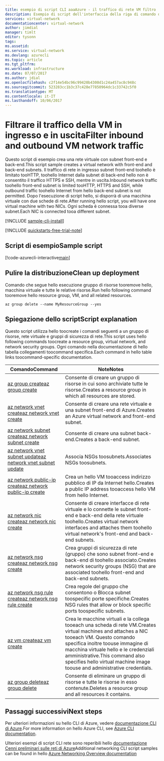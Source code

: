 ```yaml
---
title: esempio di script CLI aaaAzure - il traffico di rete VM filtro | Documenti Microsoft
description: Esempio di script dell'interfaccia della riga di comando di Azure - Filtrare il traffico di rete della VM in ingresso e in uscita.
services: virtual-network
documentationcenter: virtual-network
author: jimdial
manager: timlt
editor: tysonn
tags: 
ms.assetid: 
ms.service: virtual-network
ms.devlang: azurecli
ms.topic: article
ms.tgt_pltfrm: 
ms.workload: infrastructure
ms.date: 07/07/2017
ms.author: jdial
ms.openlocfilehash: c2f14e54bc96c99420b4300d1c24a457ac8c948c
ms.sourcegitcommit: 523283cc1b3c37c428e77850964dc1c33742c5f0
ms.translationtype: MT
ms.contentlocale: it-IT
ms.lasthandoff: 10/06/2017
---
```

# <a name="filter-inbound-and-outbound-vm-network-traffic"></a><span data-ttu-id="071c0-103">Filtrare il traffico della VM in ingresso e in uscita</span><span class="sxs-lookup"><span data-stu-id="071c0-103">Filter inbound and outbound VM network traffic</span></span>

<span data-ttu-id="071c0-104">Questo script di esempio crea una rete virtuale con subnet front-end e back-end.</span><span class="sxs-lookup"><span data-stu-id="071c0-104">This script sample creates a virtual network with front-end and back-end subnets.</span></span> <span data-ttu-id="071c0-105">Il traffico di rete in ingresso subnet front-end toohello è limitato tooHTTP, toohello Internet dalla subnet di back-end hello non è consentito il traffico HTTPS e SSH, mentre in uscita.</span><span class="sxs-lookup"><span data-stu-id="071c0-105">Inbound network traffic toohello front-end subnet is limited tooHTTP, HTTPS and SSH, while outbound traffic toohello Internet from hello back-end subnet is not permitted.</span></span> <span data-ttu-id="071c0-106">Dopo l'esecuzione di script hello, si disporrà di una macchina virtuale con due schede di rete.</span><span class="sxs-lookup"><span data-stu-id="071c0-106">After running hello script, you will have one virtual machine with two NICs.</span></span> <span data-ttu-id="071c0-107">Ogni scheda è connessa tooa diverse subnet.</span><span class="sxs-lookup"><span data-stu-id="071c0-107">Each NIC is connected tooa different subnet.</span></span>

[!INCLUDE [sample-cli-install](../../../includes/sample-cli-install.md)]

[!INCLUDE [quickstarts-free-trial-note](../../../includes/quickstarts-free-trial-note.md)]

## <a name="sample-script"></a><span data-ttu-id="071c0-108">Script di esempio</span><span class="sxs-lookup"><span data-stu-id="071c0-108">Sample script</span></span>


[!code-azurecli-interactive[main](../../../cli_scripts/virtual-network/filter-network-traffic/filter-network-traffic.sh  "Filter VM network traffic")]

## <a name="clean-up-deployment"></a><span data-ttu-id="071c0-109">Pulire la distribuzione</span><span class="sxs-lookup"><span data-stu-id="071c0-109">Clean up deployment</span></span> 

<span data-ttu-id="071c0-110">Comando che segue hello esecuzione gruppo di risorse tooremove hello, macchina virtuale e tutte le relative risorse.</span><span class="sxs-lookup"><span data-stu-id="071c0-110">Run hello following command tooremove hello resource group, VM, and all related resources.</span></span>

```azurecli
az group delete --name MyResourceGroup --yes
```

## <a name="script-explanation"></a><span data-ttu-id="071c0-111">Spiegazione dello script</span><span class="sxs-lookup"><span data-stu-id="071c0-111">Script explanation</span></span>

<span data-ttu-id="071c0-112">Questo script utilizza hello toocreate i comandi seguenti a un gruppo di risorse, rete virtuale e gruppi di sicurezza di rete.</span><span class="sxs-lookup"><span data-stu-id="071c0-112">This script uses hello following commands toocreate a resource group, virtual network,  and network security groups.</span></span> <span data-ttu-id="071c0-113">Ogni comando nella documentazione di hello tabella collegamenti toocommand specifica.</span><span class="sxs-lookup"><span data-stu-id="071c0-113">Each command in hello table links toocommand-specific documentation.</span></span>

| <span data-ttu-id="071c0-114">Comando</span><span class="sxs-lookup"><span data-stu-id="071c0-114">Command</span></span> | <span data-ttu-id="071c0-115">Note</span><span class="sxs-lookup"><span data-stu-id="071c0-115">Notes</span></span> |
|---|---|
| [<span data-ttu-id="071c0-116">az group create</span><span class="sxs-lookup"><span data-stu-id="071c0-116">az group create</span></span>](/cli/azure/group#create) | <span data-ttu-id="071c0-117">Consente di creare un gruppo di risorse in cui sono archiviate tutte le risorse.</span><span class="sxs-lookup"><span data-stu-id="071c0-117">Creates a resource group in which all resources are stored.</span></span> |
| [<span data-ttu-id="071c0-118">az network vnet create</span><span class="sxs-lookup"><span data-stu-id="071c0-118">az network vnet create</span></span>](/cli/azure/network/vnet#create) | <span data-ttu-id="071c0-119">Consente di creare una rete virtuale e una subnet front-end di Azure.</span><span class="sxs-lookup"><span data-stu-id="071c0-119">Creates an Azure virtual network and front-end subnet.</span></span> |
| [<span data-ttu-id="071c0-120">az network subnet create</span><span class="sxs-lookup"><span data-stu-id="071c0-120">az network subnet create</span></span>](/cli/azure/network/vnet/subnet#create) | <span data-ttu-id="071c0-121">Consente di creare una subnet back-end.</span><span class="sxs-lookup"><span data-stu-id="071c0-121">Creates a back-end subnet.</span></span> |
| [<span data-ttu-id="071c0-122">az network vnet subnet update</span><span class="sxs-lookup"><span data-stu-id="071c0-122">az network vnet subnet update</span></span>](/cli/azure/network/vnet/subnet#update) | <span data-ttu-id="071c0-123">Associa NSGs toosubnets.</span><span class="sxs-lookup"><span data-stu-id="071c0-123">Associates NSGs toosubnets.</span></span> |
| [<span data-ttu-id="071c0-124">az network public-ip create</span><span class="sxs-lookup"><span data-stu-id="071c0-124">az network public-ip create</span></span>](/cli/azure/network/public-ip#create) | <span data-ttu-id="071c0-125">Crea un hello VM tooaccess indirizzo pubblico di IP da Internet hello.</span><span class="sxs-lookup"><span data-stu-id="071c0-125">Creates a public IP address tooaccess hello VM from hello Internet.</span></span> |
| [<span data-ttu-id="071c0-126">az network nic create</span><span class="sxs-lookup"><span data-stu-id="071c0-126">az network nic create</span></span>](/cli/azure/network/nic#create) | <span data-ttu-id="071c0-127">Consente di creare interfacce di rete virtuale e lo connette le subnet front-end e back-end della rete virtuale toohello.</span><span class="sxs-lookup"><span data-stu-id="071c0-127">Creates virtual network interfaces and attaches them toohello virtual network's front-end and back-end subnets.</span></span> |
| [<span data-ttu-id="071c0-128">az network nsg create</span><span class="sxs-lookup"><span data-stu-id="071c0-128">az network nsg create</span></span>](/cli/azure/network/nsg#create) | <span data-ttu-id="071c0-129">Crea gruppi di sicurezza di rete (gruppo) che sono subnet front-end e back-end di toohello associato.</span><span class="sxs-lookup"><span data-stu-id="071c0-129">Creates network security groups (NSG) that are associated toohello front-end and back-end subnets.</span></span> |
| [<span data-ttu-id="071c0-130">az network nsg rule create</span><span class="sxs-lookup"><span data-stu-id="071c0-130">az network nsg rule create</span></span>](/cli/azure/network/nsg/rule#create) |<span data-ttu-id="071c0-131">Crea regole del gruppo che consentono o Blocca subnet toospecific porte specifiche.</span><span class="sxs-lookup"><span data-stu-id="071c0-131">Creates NSG rules that allow or block specific ports toospecific subnets.</span></span> |
| [<span data-ttu-id="071c0-132">az vm create</span><span class="sxs-lookup"><span data-stu-id="071c0-132">az vm create</span></span>](/cli/azure/vm#create) | <span data-ttu-id="071c0-133">Crea le macchine virtuali e la collega tooeach una scheda di rete VM.</span><span class="sxs-lookup"><span data-stu-id="071c0-133">Creates virtual machines and attaches a NIC tooeach VM.</span></span> <span data-ttu-id="071c0-134">Questo comando specifica inoltre toouse immagine di macchina virtuale hello e le credenziali amministrative.</span><span class="sxs-lookup"><span data-stu-id="071c0-134">This command also specifies hello virtual machine image toouse and administrative credentials.</span></span> |
| [<span data-ttu-id="071c0-135">az group delete</span><span class="sxs-lookup"><span data-stu-id="071c0-135">az group delete</span></span>](/cli/azure/group#delete) | <span data-ttu-id="071c0-136">Consente di eliminare un gruppo di risorse e tutte le risorse in esso contenute.</span><span class="sxs-lookup"><span data-stu-id="071c0-136">Deletes a resource group and all resources it contains.</span></span> |

## <a name="next-steps"></a><span data-ttu-id="071c0-137">Passaggi successivi</span><span class="sxs-lookup"><span data-stu-id="071c0-137">Next steps</span></span>

<span data-ttu-id="071c0-138">Per ulteriori informazioni su hello CLI di Azure, vedere [documentazione CLI di Azure](/cli/azure/overview).</span><span class="sxs-lookup"><span data-stu-id="071c0-138">For more information on hello Azure CLI, see [Azure CLI documentation](/cli/azure/overview).</span></span>

<span data-ttu-id="071c0-139">Ulteriori esempi di script CLI rete sono reperibili hello [documentazione Cenni preliminari sulle reti di Azure](../cli-samples.md)</span><span class="sxs-lookup"><span data-stu-id="071c0-139">Additional networking CLI script samples can be found in hello [Azure Networking Overview documentation](../cli-samples.md)</span></span>
